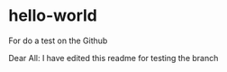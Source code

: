 # hello-world
For do a test on the Github

Dear All:
I have edited this readme for testing the branch
